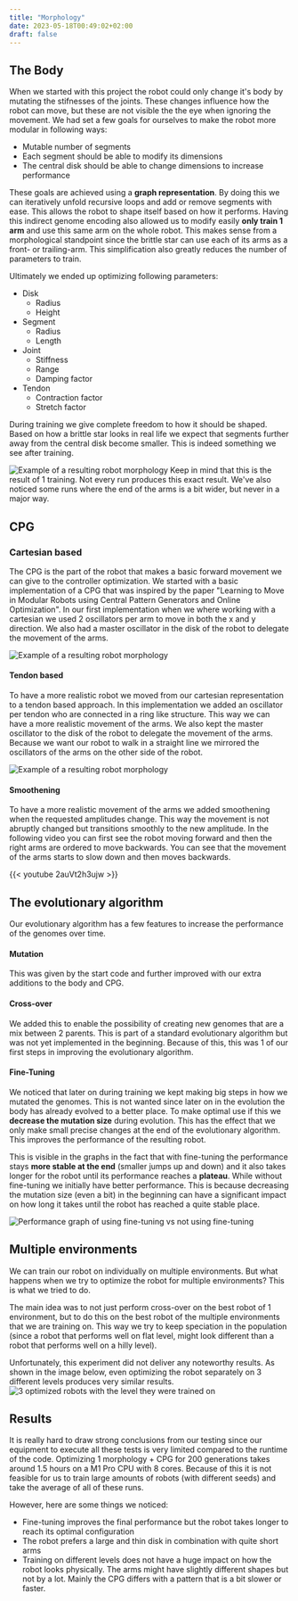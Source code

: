 ```yaml
---
title: "Morphology"
date: 2023-05-18T00:49:02+02:00
draft: false
---
```


## The Body
When we started with this project the robot could only change it's body by mutating the stifnesses of the joints. These changes influence how the robot can move, but these are not visible the the eye when ignoring the movement. We had set a few goals for ourselves to make the robot more modular in following ways:

- Mutable number of segments
- Each segment should be able to modify its dimensions
- The central disk should be able to change dimensions to increase performance

These goals are achieved using a **graph representation**. By doing this we can iteratively unfold recursive loops and add or remove segments with ease. This allows the robot to shape itself based on how it performs. Having this indirect genome encoding also allowed us to modify easily **only train 1 arm** and use this same arm on the whole robot. This makes sense from a morphological standpoint since the brittle star can use each of its arms as a front- or trailing-arm. This simplification also greatly reduces the number of parameters to train.

Ultimately we ended up optimizing following parameters:
- Disk
    - Radius
    - Height
- Segment
    - Radius
    - Length
- Joint
    - Stiffness
    - Range
    - Damping factor
- Tendon
    - Contraction factor
    - Stretch factor

During training we give complete freedom to how it should be shaped. Based on how a brittle star looks in real life we expect that segments further away from the central disk become smaller. This is indeed something we see after training.

![Example of a resulting robot morphology](/images/robot_body.png)
 Keep in mind that this is the result of 1 training. Not every run produces this exact result. We've also noticed some runs where the end of the arms is a bit wider, but never in a major way.

## CPG

### Cartesian based

The CPG is the part of the robot that makes a basic forward movement we can give to the controller optimization.
We started with a basic implementation of a CPG that was inspired by the paper "Learning to Move in Modular Robots using Central Pattern Generators and Online Optimization". In our first implementation when we where working with a cartesian we used 2 oscillators per arm to move in both the x and y direction. We also had a master oscillator in the disk of the robot to delegate the movement of the arms. 

![Example of a resulting robot morphology](/images/cpg.png)

#### Tendon based

To have a more realistic robot we moved from our cartesian representation to a tendon based approach. In this implementation we added an oscillator per tendon who are connected in a ring like structure. This way we can have a more realistic movement of the arms. We also kept the master oscillator to the disk of the robot to delegate the movement of the arms. Because we want our robot to walk in a straight line we mirrored the oscillators of the arms on the other side of the robot.

![Example of a resulting robot morphology](/images/cpgs_sync.png)

#### Smoothening

To have a more realistic movement of the arms we added smoothening when the requested amplitudes change. This way the movement is not abruptly changed but transitions smoothly to the new amplitude. In the following video you can first see the robot moving forward and then the right arms are ordered to move backwards. You can see that the movement of the arms starts to slow down and then moves backwards.

{{< youtube 2auVt2h3ujw >}}

## The evolutionary algorithm

Our evolutionary algorithm has a few features to increase the performance of the genomes over time.

#### Mutation
This was given by the start code and further improved with our extra additions to the body and CPG.

#### Cross-over
We added this to enable the possibility of creating new genomes that are a mix between 2 parents. This is part of a standard evolutionary algorithm but was not yet implemented in the beginning. Because of this, this was 1 of our first steps in improving the evolutionary algorithm.

#### Fine-Tuning
We noticed that later on during training we kept making big steps in how we mutated the genomes. This is not wanted since later on in the evolution the body has already evolved to a better place. To make optimal use if this we **decrease the mutation size** during evolution. This has the effect that we only make small precise changes at the end of the evolutionary algorithm. This improves the performance of the resulting robot.

This is visible in the graphs in the fact that with fine-tuning the performance stays **more stable at the end** (smaller jumps up and down) and it also takes longer for the robot until its performance reaches a **plateau**. While without fine-tuning we initially have better performance. This is because decreasing the mutation size (even a bit) in the beginning can have a significant impact on how long it takes until the robot has reached a quite stable place. 

![Performance graph of using fine-tuning vs not using fine-tuning](/images/finetuningGraph.png)


## Multiple environments
We can train our robot on individually on multiple environments. But what happens when we try to optimize the robot for multiple environments? This is what we tried to do.

The main idea was to not just perform cross-over on the best robot of 1 environment, but to do this on the best robot of the multiple environments that we are training on.
This way we try to keep speciation in the population (since a robot that performs well on flat level, might look different than a robot that performs well on a hilly level).

Unfortunately, this experiment did not deliver any noteworthy results. As shown in the image below, even optimizing the robot separately on 3 different levels produces very similar results.
![3 optimized robots with the level they were trained on](/images/morphology_with_map.png)

## Results
It is really hard to draw strong conclusions from our testing since our equipment to execute all these tests is very limited compared to the runtime of the code. Optimizing 1 morphology + CPG for 200 generations takes around 1.5 hours on a M1 Pro CPU with 8 cores. Because of this it is not feasible for us to train large amounts of robots (with different seeds) and take the average of all of these runs.

However, here are some things we noticed:
- Fine-tuning improves the final performance but the robot takes longer to reach its optimal configuration
- The robot prefers a large and thin disk in combination with quite short arms
- Training on different levels does not have a huge impact on how the robot looks physically. The arms might have slightly different shapes but not by a lot. Mainly the CPG differs with a pattern that is a bit slower or faster.